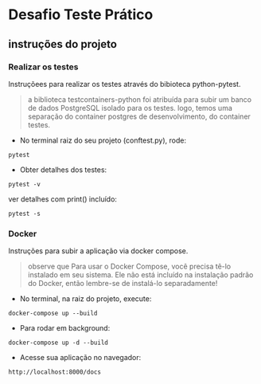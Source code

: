 # Desafio Teste Prático 
## instruções do projeto 

### Realizar os testes
Instruçõees para realizar os testes através do bibioteca python-pytest. 
> a biblioteca testcontainers-python foi atribuída  para subir um banco de dados PostgreSQL isolado para os testes. logo, temos uma separação do  container postgres de desenvolvimento, do container testes. 

* No terminal raiz do seu projeto (conftest.py), rode:
```
pytest
```

* Obter  detalhes dos testes:
```
pytest -v
```
ver detalhes com print() incluído:
```
pytest -s
```  

### Docker 
Instruções para subir a aplicação via docker compose. 
> observe que Para usar o Docker Compose, você precisa tê-lo instalado em seu sistema. Ele não está incluído na instalação padrão do Docker, então lembre-se de instalá-lo separadamente!

* No terminal, na raiz do projeto, execute:
```
docker-compose up --build  
```
* Para rodar em background:
```
docker-compose up -d --build
```
* Acesse sua aplicação no navegador:
```
http://localhost:8000/docs

```







